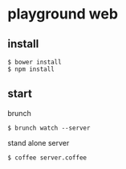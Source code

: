 playground web
==============

## install

```
$ bower install
$ npm install
```

## start

brunch

```
$ brunch watch --server
```

stand alone server

```
$ coffee server.coffee
```

